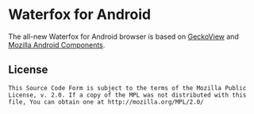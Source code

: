 # Waterfox for Android

The all-new Waterfox for Android browser is based on [GeckoView](https://mozilla.github.io/geckoview/) and [Mozilla Android Components](https://mozac.org/).

## License


    This Source Code Form is subject to the terms of the Mozilla Public
    License, v. 2.0. If a copy of the MPL was not distributed with this
    file, You can obtain one at http://mozilla.org/MPL/2.0/
